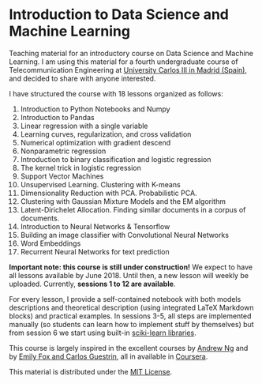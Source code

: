 # Introduction to Data Science and Machine Learning

Teaching material for an introductory course on Data Science and Machine Learning. I am using this material for a fourth undergraduate course of Telecommunication Engineering at [University Carlos III in Madrid (Spain)](https://www.uc3m.es/Home), and decided to share with anyone interested.

I have structured the course with 18 lessons organized as follows:

1. Introduction to Python Notebooks and Numpy
2. Introduction to Pandas 
3. Linear regression with a single variable
4. Learning curves, regularization, and cross validation
5. Numerical optimization with gradient descend
6. Nonparametric regression
7. Introduction to binary classification and logistic regression
8. The kernel trick in logistic regression
9. Support Vector Machines
10. Unsupervised Learning. Clustering with K-means
11. Dimensionality Reduction with PCA. Probabilistic PCA.
12. Clustering with Gaussian Mixture Models and the EM algorithm
13. Latent-Dirichelet Allocation. Finding similar documents in a corpus of documents.
14. Introduction to Neural Networks & Tensorflow
15. Building an image classifier with Convolutional Neural Networks
16. Word Embeddings
17. Recurrent Neural Networks for text prediction

**Important note: this course is still under construction!** We expect to have all lessons available by June 2018. Until then, a new lesson will weekly be uploaded. Currently, **sessions 1 to 12 are available**. 

For every lesson, I provide a self-contained notebook with both models descriptions and theoretical description (using integrated LaTeX Markdown blocks) and practical examples. In sessions 3-5, all steps are implemented manually (so students can learn how to implement stuff by themselves) but from session 6 we start using built-in [sciki-learn libraries](http://scikit-learn.org/stable/). 

This course is largely inspired in the excellent courses by [Andrew Ng](https://www.coursera.org/learn/machine-learning) and by [Emily Fox and Carlos Guestrin](https://www.coursera.org/specializations/machine-learning), all in available in [Coursera](https://www.coursera.org/).

This material is distributed under the [MIT License](https://choosealicense.com/licenses/mit/).
